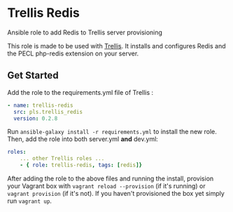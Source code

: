 Trellis Redis
=========

Ansible role to add Redis to Trellis server provisioning

This role is made to be used with [Trellis](https://github.com/roots/trellis).
It installs and configures Redis and the PECL php-redis extension on your server.

Get Started
----------------
Add the role to the requirements.yml file of Trellis :
```yaml
- name: trellis-redis
  src: pls.trellis_redis
  version: 0.2.8
```

Run `ansible-galaxy install -r requirements.yml` to install the new role.<br>
Then, add the role into both server.yml **and** dev.yml:
```yaml
roles:
    ... other Trellis roles ...
    - { role: trellis-redis, tags: [redis]}
```

After adding the role to the above files and running the install, provision your Vagrant box with `vagrant reload --provision` (if it's running) or `vagrant provision` (if it's not). If you haven't provisioned the box yet simply run `vagrant up`.

